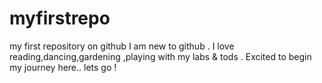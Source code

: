# myfirstrepo
my first repository on github
I am new to github . I love reading,dancing,gardening ,playing with my labs & tods . Excited to begin my journey here.. lets go !
